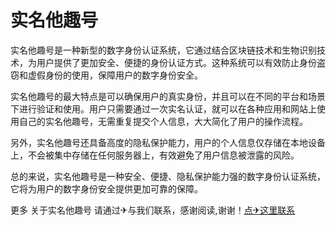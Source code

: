 # 实名他趣号

实名他趣号是一种新型的数字身份认证系统，它通过结合区块链技术和生物识别技术，为用户提供了更加安全、便捷的身份认证方式。这种系统可以有效防止身份盗窃和虚假身份的使用，保障用户的数字身份安全。

实名他趣号的最大特点是可以确保用户的真实身份，并且可以在不同的平台和场景下进行验证和使用。用户只需要通过一次实名认证，就可以在各种应用和网站上使用自己的实名他趣号，无需重复提交个人信息，大大简化了用户的操作流程。

另外，实名他趣号还具备高度的隐私保护能力，用户的个人信息仅存储在本地设备上，不会被集中存储在任何服务器上，有效避免了用户信息被泄露的风险。

总的来说，实名他趣号是一种安全、便捷、隐私保护能力强的数字身份认证系统，它将为用户的数字身份安全提供更加可靠的保障。

更多 关于实名他趣号 请通过✈与我们联系，感谢阅读,谢谢！[点✈这里联系](https://lm.k02.cc)